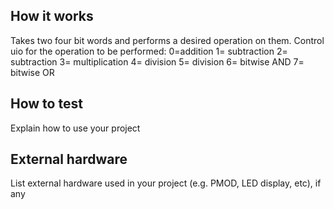 <!---

This file is used to generate your project datasheet. Please fill in the information below and delete any unused
sections.

You can also include images in this folder and reference them in the markdown. Each image must be less than
512 kb in size, and the combined size of all images must be less than 1 MB.
-->

## How it works

Takes two four bit words and performs a desired operation on them.
Control uio for the operation to be performed:
0=addition
1= subtraction
2= subtraction
3= multiplication
4= division
5= division 
6= bitwise AND
7= bitwise OR

## How to test

Explain how to use your project

## External hardware

List external hardware used in your project (e.g. PMOD, LED display, etc), if any
